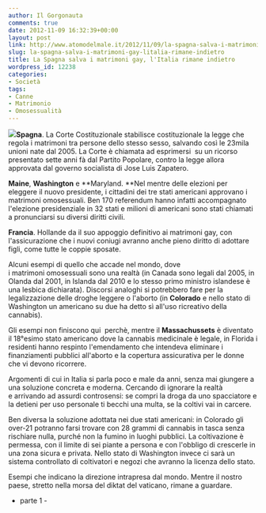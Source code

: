 ```yaml
---
author: Il Gorgonauta
comments: true
date: 2012-11-09 16:32:39+00:00
layout: post
link: http://www.atomodelmale.it/2012/11/09/la-spagna-salva-i-matrimoni-gay-litalia-rimane-indietro/
slug: la-spagna-salva-i-matrimoni-gay-litalia-rimane-indietro
title: La Spagna salva i matrimoni gay, l'Italia rimane indietro
wordpress_id: 12238
categories:
- Società
tags:
- Canne
- Matrimonio
- Omosessualità
---
```


**[![](http://www.atomodelmale.it/wp-content/uploads/2012/11/matrimoni-gay-spagna-300x176.jpg)](http://www.atomodelmale.it/wp-content/uploads/2012/11/matrimoni-gay-spagna.jpg)Spagna**. La Corte Costituzionale stabilisce costituzionale la legge che regola i matrimoni tra persone dello stesso sesso, salvando così le 23mila unioni nate dal 2005. La Corte è chiamata ad esprimersi  su un ricorso presentato sette anni fà dal Partito Popolare, contro la legge allora approvata dal governo socialista di Jose Luis Zapatero.

**Maine**, **Washington** e **Maryland. **Nel mentre delle elezioni per eleggere il nuovo presidente, i cittadini dei tre stati americani approvano i matrimoni omosessuali. Ben 170 referendum hanno infatti accompagnato l'elezione presidenziale in 32 stati e milioni di americani sono stati chiamati a pronunciarsi su diversi diritti civili.

**Francia**. Hollande da il suo appoggio definitivo ai matrimoni gay, con l'assicurazione che i nuovi coniugi avranno anche pieno diritto di adottare figli, come tutte le coppie sposate.

Alcuni esempi di quello che accade nel mondo, dove i matrimoni omosessuali sono una realtà (in Canada sono legali dal 2005, in Olanda dal 2001, in Islanda dal 2010 e lo stesso primo ministro islandese è una lesbica dichiarata). Discorsi analoghi si potrebbero fare per la legalizzazione delle droghe leggere o l'aborto (in **Colorado** e nello stato di Washington un americano su due ha detto sì all'uso ricreativo della cannabis).


Gli esempi non finiscono qui  perchè, mentre il **Massachussets** è diventato il 18°esimo stato americano dove la cannabis medicinale è legale, in Florida i residenti hanno respinto l'emendamento che intendeva eliminare i finanziamenti pubblici all'aborto e la copertura assicurativa per le donne che vi devono ricorrere.

Argomenti di cui in Italia si parla poco e male da anni, senza mai giungere a una soluzione concreta e moderna. Cercando di ignorare la realtà e arrivando ad assurdi controsensi: se compri la droga da uno spacciatore e la detieni per uso personale ti becchi una multa, se la coltivi vai in carcere.

Ben diversa la soluzione adottata nei due stati americani: in Colorado gli over-21 potranno farsi trovare con 28 grammi di cannabis in tasca senza rischiare nulla, purché non la fumino in luoghi pubblici. La coltivazione è permessa, con il limite di sei piante a persona e con l'obbligo di crescerle in una zona sicura e privata. Nello stato di Washington invece ci sarà un sistema controllato di coltivatori e negozi che avranno la licenza dello stato.

Esempi che indicano la direzione intrapresa dal mondo. Mentre il nostro paese, stretto nella morsa del diktat del vaticano, rimane a guardare.

- parte 1 -
